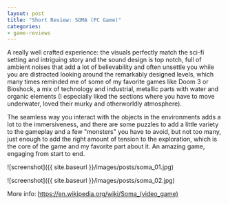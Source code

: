 ```yaml
---
layout: post
title: "Short Review: SOMA (PC Game)"
categories:
- game-reviews
---
```


<p>
A really well crafted experience: the visuals perfectly match the sci-fi setting and intriguing story and the sound design is top notch, full of ambient noises that add a lot of believability and often unsettle you while you are distracted looking around the remarkably designed levels, which many times reminded me of some of my favorite games like Doom 3 or Bioshock, a mix of technology and industrial, metallic parts with water and organic elements (I especially liked the sections where you have to move underwater, loved their murky and otherworldly atmosphere). 
</p>

<p>
The seamless way you interact with the objects in the environments adds a lot to the immersiveness, and there are some puzzles to add a little variety to the gameplay and a few "monsters" you have to avoid, but not too many, just enough to add the right amount of tension to the exploration, which is the core of the game and my favorite part about it. An amazing game, engaging from start to end.
</p>


![screenshot]({{ site.baseurl }}/images/posts/soma_01.jpg)

![screenshot]({{ site.baseurl }}/images/posts/soma_02.jpg)


<p>More info: <a href="https://en.wikipedia.org/wiki/Soma_(video_game)">https://en.wikipedia.org/wiki/Soma_(video_game)</a><p>